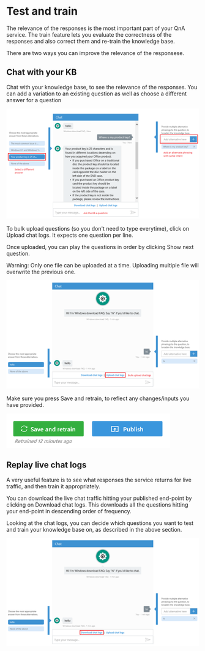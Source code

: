 <!-- 
NavPath: QnA Maker/Guides
LinkLabel: Train your knowledge base
Url: QnAMaker/documentation/guides/trainkb
Weight: 77
-->

# Test and train #
The relevance of the responses is the most important part of your QnA service. The train feature lets you evaluate the correctness of the responses and also correct them and re-train the knowledge base.

There are two ways you can improve the relevance of the responsese.

## Chat with your KB
Chat with your knowledge base, to see the relevance of the responses. You can add a variation to an existing question as well as choose a different answer for a question

![alt text](../Images/kbTest.png)

To bulk upload questions (so you don't need to type everytime), click on Upload chat logs. It expects one question per line.

Once uploaded, you can play the questions in order by clicking Show next question.

Warning: Only one file can be uploaded at a time. Uploading multiple file will overwrite the previous one.

![alt text](../Images/uploadChatLogs.png)

Make sure you press Save and retrain, to reflect any changes/inputs you have provided.

![alt text](../Images/kbSaveRetrain.png)

## Replay live chat logs
A very useful feature is to see what responses the service returns for live traffic, and then train it appropriately.

You can download the live chat traffic hitting your published end-point by clicking on Download chat logs. This downloads all the questions hitting your end-point in descending order of frequency.

Looking at the chat logs, you can decide which questions you want to test and train your knowledge base on, as described in the above section.

![alt text](../Images/downloadChatLogs.png)

